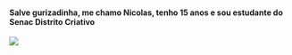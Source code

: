 <h4>Salve gurizadinha, me chamo Nicolas, tenho 15 anos e sou estudante do Senac Distrito Criativo</h4>
<img src ="./messi.img">
